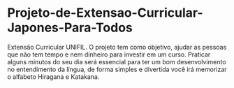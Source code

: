 # Projeto-de-Extensao-Curricular-Japones-Para-Todos

Extensão Curricular UNIFIL. O projeto tem como objetivo, ajudar as pessoas que não tem tempo e nem dinheiro para investir em um curso. Praticar alguns minutos do seu dia será essencial para ter um bom desenvolvimento no entendimento da língua, de forma simples e divertida você irá memorizar o alfabeto Hiragana e Katakana.

